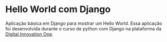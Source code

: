 # Hello World com Django

Aplicação básica em Django para mostrar um Hello World. Essa aplicação foi desenvolvida durante o curso de python com Django na plataforma da [Digital Innovation One](http://digitalinnovationone.com).
